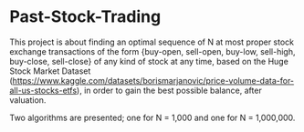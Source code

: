 # Past-Stock-Trading

This project is about finding an optimal sequence of N at most proper stock exchange transactions of the form {buy-open, sell-open, buy-low, sell-high, buy-close, sell-close} of any kind of stock at any time, based on the Huge Stock Market Dataset (https://www.kaggle.com/datasets/borismarjanovic/price-volume-data-for-all-us-stocks-etfs), in order to gain the best possible balance, after valuation.

Two algorithms are presented; one for N = 1,000 and one for N = 1,000,000.
